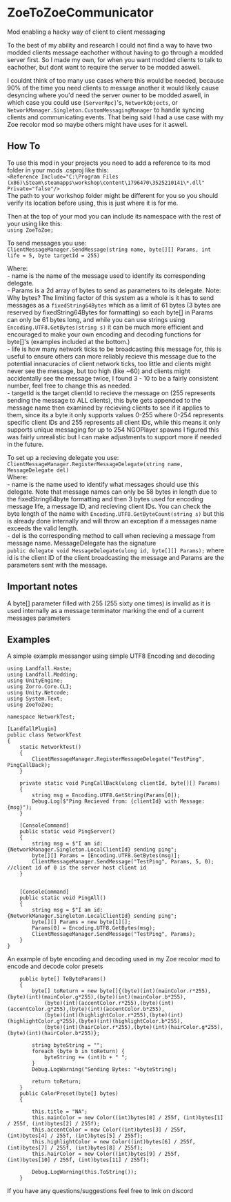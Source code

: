 # ZoeToZoeCommunicator
Mod enabling a hacky way of client to client messaging

To the best of my ability and research I could not find a way to have two modded clients message eachother without having to go through a modded server first. So I made my own, for when you want modded clients to talk to eachother, but dont want to require the server to be modded aswell.

I couldnt think of too many use cases where this would be needed, because 90% of the time you need clients to message another it would likely cause desyncing where you'd need the server owner to be modded aswell, in which case you could use `[ServerRpc]`'s, `NetworkObjects`, or `NetworkManager.Singleton.CustomMessagingManager` to handle syncing clients and communicating events.
That being said I had a use case with my Zoe recolor mod so maybe others might have uses for it aswell.

## How To

To use this mod in your projects you need to add a reference to its mod folder in your mods .csproj like this:  
`<Reference Include="C:\Program Files (x86)\Steam\steamapps\workshop\content\1796470\3525210141\*.dll" Private="false"/>`  
The path to your workshop folder might be different for you so you should verify its location before using, this is just where it is for me.  

Then at the top of your mod you can include its namespace with the rest of your using like this:  
`using ZoeToZoe;`  

To send messages you use:  
`ClientMessageManager.SendMessage(string name, byte[][] Params, int life = 5, byte targetId = 255)`  

Where:  
       - name is the name of the message used to identify its corresponding delegate.  
       - Params is a 2d array of bytes to send as parameters to its delegate. Note: Why bytes? The limiting factor of this system as a whole is it has to send messages as a `fixedString64Bytes` which as a limit of 61 bytes (3 bytes are reserved by fixedString64Bytes for formatting) so each byte[] in Params can only be 61 bytes long, and while you can use strings using `Encoding.UTF8.GetBytes(string s)` it can be much more efficient and encouraged to make your own encoding and decoding functions for byte[]'s (examples included at the bottom.)  
       - life is how many network ticks to be broadcasting this message for, this is useful to ensure others can more reliably recieve this message due to the potential innacuracies of client network ticks, too little and clients might never see the message, but too high (like ~60) and clients might accidentally see the message twice, I found 3 - 10 to be a fairly consistent number, feel free to change this as needed.  
       - targetId is the target clientId to recieve the message on (255 represents sending the message to ALL clients), this byte gets appended to the message name then examined by recieving clients to see if it applies to them, since its a byte it only supports values 0-255 where 0-254 represents specific client IDs and 255 represents all client IDs, while this means it only supports unique messaging for up to 254 NGOPlayer spawns I figured this was fairly unrealistic but I can make adjustments to support more if needed in the future.  

To set up a recieving delegate you use:  
`ClientMessageManager.RegisterMessageDelegate(string name, MessageDelegate del)`  
Where:  
       - name is the name used to identify what messages should use this delegate. Note that message names can only be 58 bytes in length due to the fixedString64byte formatting and then 3 bytes used for encoding message life, a message ID, and recieving client IDs. You can check the byte length of the name with `Encoding.UTF8.GetByteCount(string s)` but this is already done internally and will throw an exception if a messages name exceeds the valid length.  
       - del is the corresponding method to call when recieving a message from message name. MessageDelegate has the signature  
       `public delegate void MessageDelegate(ulong id, byte[][] Params);` where id is the client ID of the client broadcasting the message and Params are the parameters sent with the message.  

## Important notes
A byte[] parameter filled with 255 (255 sixty one times) is invalid as it is used internally as a message terminator marking the end of a current messages parameters

## Examples
A simple example messanger using simple UTF8 Encoding and decoding
```
using Landfall.Haste;
using Landfall.Modding;
using UnityEngine;
using Zorro.Core.CLI;
using Unity.Netcode;
using System.Text;
using ZoeToZoe;

namespace NetworkTest;

[LandfallPlugin]
public class NetworkTest
{
    static NetworkTest()
    {
        ClientMessageManager.RegisterMessageDelegate("TestPing", PingCallBack);
    }

    private static void PingCallBack(ulong clientId, byte[][] Params)
    {
        string msg = Encoding.UTF8.GetString(Params[0]);
        Debug.Log($"Ping Recieved from: {clientId} with Message: {msg}");
    }

    [ConsoleCommand]
    public static void PingServer()
    {
        string msg = $"I am id: {NetworkManager.Singleton.LocalClientId} sending ping";
        byte[][] Params = [Encoding.UTF8.GetBytes(msg)];
        ClientMessageManager.SendMessage("TestPing", Params, 5, 0); //client id of 0 is the server host client id
    }


    [ConsoleCommand]
    public static void PingAll()
    {
        string msg = $"I am id: {NetworkManager.Singleton.LocalClientId} sending ping";
        byte[][] Params = new byte[1][];
        Params[0] = Encoding.UTF8.GetBytes(msg);
        ClientMessageManager.SendMessage("TestPing", Params);
    }
}
```
An example of byte encoding and decoding used in my Zoe recolor mod to encode and decode color presets
```
    public byte[] ToByteParams()
    {
        byte[] toReturn = new byte[]{(byte)(int)(mainColor.r*255),(byte)(int)(mainColor.g*255),(byte)(int)(mainColor.b*255),
            (byte)(int)(accentColor.r*255),(byte)(int)(accentColor.g*255),(byte)(int)(accentColor.b*255),
            (byte)(int)(highlightColor.r*255),(byte)(int)(highlightColor.g*255),(byte)(int)(highlightColor.b*255),
            (byte)(int)(hairColor.r*255),(byte)(int)(hairColor.g*255),(byte)(int)(hairColor.b*255)};

        string byteString = "";
        foreach (byte b in toReturn) {
            byteString += (int)b + " ";
        }
        Debug.LogWarning("Sending Bytes: "+byteString);

        return toReturn;
    }
    public ColorPreset(byte[] bytes)
    {

        this.title = "NA";
        this.mainColor = new Color((int)bytes[0] / 255f, (int)bytes[1] / 255f, (int)bytes[2] / 255f);
        this.accentColor = new Color((int)bytes[3] / 255f, (int)bytes[4] / 255f, (int)bytes[5] / 255f);
        this.highlightColor = new Color((int)bytes[6] / 255f, (int)bytes[7] / 255f, (int)bytes[8] / 255f);
        this.hairColor = new Color((int)bytes[9] / 255f, (int)bytes[10] / 255f, (int)bytes[11] / 255f);

        Debug.LogWarning(this.ToString());
    }
```
If you have any questions/suggestions feel free to lmk on discord
